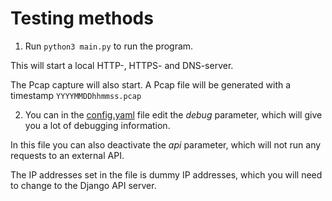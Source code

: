 # Testing methods


1. Run `python3 main.py` to run the program.

This will start a local HTTP-, HTTPS- and DNS-server.

The Pcap capture will also start. A Pcap file will be generated with a timestamp `YYYYMMDDhhmmss.pcap`

2. You can in the [config.yaml](modules/config.yaml) file edit the *debug* parameter, which will give you a lot of debugging information.

In this file you can also deactivate the *api* parameter, which will not run any requests to an external API.

The IP addresses set in the file is dummy IP addresses, which you will need to change to the Django API server.
